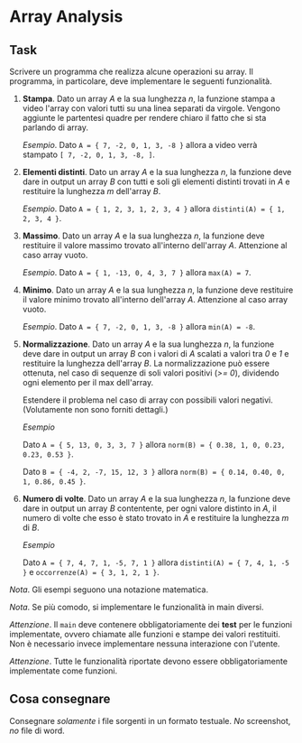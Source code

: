 # Array Analysis

## Task

Scrivere un programma che realizza alcune operazioni su array. Il
programma, in particolare, deve implementare le seguenti funzionalità.

1. **Stampa**. Dato un array _A_ e la sua lunghezza _n_, la funzione
   stampa a video l'array con valori tutti su una linea separati da
   virgole. Vengono aggiunte le partentesi quadre per rendere chiaro
   il fatto che si sta parlando di array.

   _Esempio_. Dato `A = { 7, -2, 0, 1, 3, -8 }` allora a video verrà
   stampato `[ 7, -2, 0, 1, 3, -8, ]`.

2. **Elementi distinti**. Dato un array _A_ e la sua lunghezza _n_, la
   funzione deve dare in output un array _B_ con tutti e soli gli
   elementi distinti trovati in _A_ e restituire la lunghezza _m_
   dell'array _B_.

   _Esempio_. Dato `A = { 1, 2, 3, 1, 2, 3, 4 }` allora
   `distinti(A) = { 1, 2, 3, 4 }`.

3. **Massimo**. Dato un array _A_ e la sua lunghezza _n_, la funzione
   deve restituire il valore massimo trovato all'interno dell'array
   _A_. Attenzione al caso array vuoto.

   _Esempio_. Dato `A = { 1, -13, 0, 4, 3, 7 }` allora `max(A) = 7`.

4. **Minimo**. Dato un array _A_ e la sua lunghezza _n_, la funzione
   deve restituire il valore minimo trovato all'interno dell'array
   _A_. Attenzione al caso array vuoto.

   _Esempio_. Dato `A = { 7, -2, 0, 1, 3, -8 }` allora `min(A) = -8`.

5. **Normalizzazione**. Dato un array _A_ e la sua lunghezza _n_, la
   funzione deve dare in output un array _B_ con i valori di _A_
   scalati a valori tra _0_ e _1_ e restituire la lunghezza dell'array
   _B_. La normalizzazione può essere ottenuta, nel caso di sequenze
   di soli valori positivi (_>= 0_), dividendo ogni elemento per il
   max dell'array.

   Estendere il problema nel caso di array con possibili valori
   negativi. (Volutamente non sono forniti dettagli.)

   _Esempio_

   Dato `A = { 5, 13, 0, 3, 3, 7 }` allora
   `norm(B) = { 0.38, 1, 0, 0.23, 0.23, 0.53 }`.

   Dato `B = { -4, 2, -7, 15, 12, 3 }` allora
   `norm(B) = { 0.14, 0.40, 0, 1, 0.86, 0.45 }`.

6. **Numero di volte**. Dato un array _A_ e la sua lunghezza _n_, la
   funzione deve dare in output un array _B_ contentente, per ogni
   valore distinto in _A_, il numero di volte che esso è stato trovato
   in _A_ e restituire la lunghezza _m_ di _B_.

   _Esempio_

   Dato `A = { 7, 4, 7, 1, -5, 7, 1 }` allora
   `distinti(A) = { 7, 4, 1, -5 }` e `occorrenze(A) = { 3, 1, 2, 1 }`.

_Nota_. Gli esempi seguono una notazione matematica.

_Nota_. Se più comodo, si implementare le funzionalità in main
diversi.

_Attenzione_. Il `main` deve contenere obbligatoriamente dei **test**
per le funzioni implementate, ovvero chiamate alle funzioni e stampe
dei valori restituiti. Non è necessario invece implementare nessuna
interazione con l'utente.

_Attenzione_. Tutte le funzionalità riportate devono essere
obbligatoriamente implementate come funzioni.

## Cosa consegnare

Consegnare _solamente_ i file sorgenti in un formato testuale. _No_
screenshot, _no_ file di word.

